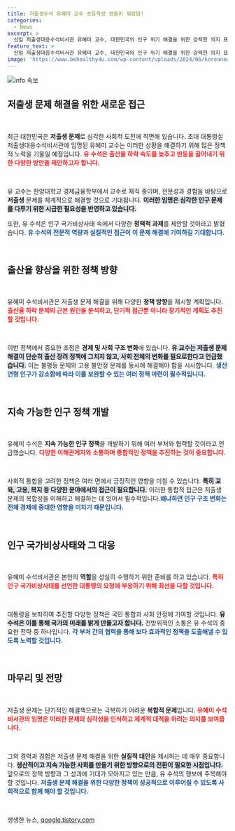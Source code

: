 ```yaml
---
title: 저출생수석 유혜미 교수 초등학생 쌍둥이 워킹맘!
categories:
  - News
excerpt: >
  신임 저출생대응수석비서관 유혜미 교수, 대한민국의 인구 위기 해결을 위한 강력한 의지 표명! 출산율 반등과 구조적 변화 추진에 나선 그녀의 도전이 주목받고 있다.
feature_text: >
  신임 저출생대응수석비서관 유혜미 교수, 대한민국의 인구 위기 해결을 위한 강력한 의지 표명! 출산율 반등과 구조적 변화 추진에 나선 그녀의 도전이 주목받고 있다.
image: 'https://www.behealthy4u.com/wp-content/uploads/2024/06/koreanews.jpg'
---
```


<p><img src="https://www.behealthy4u.com/wp-content/uploads/2024/06/koreanews.jpg" alt="info 속보" /></p>

<h2 data-ke-size="size26">저출생 문제 해결을 위한 새로운 접근</h2>

<p data-ke-size="size16">&nbsp;</p>

<p>최근 대한민국은 <b>저출생 문제</b>로 심각한 사회적 도전에 직면해 있습니다. 초대 대통령실 저출생대응수석비서관에 임명된 유혜미 교수는 이러한 상황을 해결하기 위해 많은 정책적 노력을 기울일 예정입니다. <b><span style="color: #ee2323;">유 수석은 출산율 하락 속도를 늦추고 반등을 끌어내기 위한 다양한 방안을 제안하고자 합니다.</span></b> </p>

<p><br></p>

<p>유 교수는 한양대학교 경제금융학부에서 교수로 재직 중이며, 전문성과 경험을 바탕으로 <b>저출생</b> 문제를 체계적으로 해결할 것으로 기대됩니다. <b><span style="background-color: #21538527;">이러한 임명은 심각한 인구 문제를 다루기 위한 시급한 필요성을 반영하고 있습니다.</span></b> </p>

<p>또한, 유 수석은 인구 국가비상사태 속에서 다양한 <b>정책적 과제</b>를 제안할 것이라고 밝혔습니다. <b><span style="color: #1a5490;">유 수석의 전문적 역량과 실질적인 접근이 이 문제 해결에 기여하길 기대합니다.</span></b> </p>

<p data-ke-size="size16">&nbsp;</p>

<h2 data-ke-size="size26">출산율 향상을 위한 정책 방향</h2>

<p data-ke-size="size16">&nbsp;</p>

<p>유혜미 수석비서관은 저출생 문제 해결을 위해 다양한 <b>정책 방향</b>을 제시할 계획입니다. <b><span style="color: #ee2323;">출산율 하락 문제의 근본 원인을 분석하고, 단기적 접근뿐 아니라 장기적인 계획도 추진할 것입니다.</span></b> </p>

<p><br></p>

<p>이번 정책에서 중요한 초점은 <b>경제 및 사회 구조 변화</b>에 있습니다. <b><span style="background-color: #21538527;">유 교수는 저출생 문제 해결이 단순히 출산 장려 정책에 그치지 않고, 사회 전체의 변화를 필요로한다고 언급했습니다.</span></b> 이는 불평등 문제와 고용 불안정 문제를 동시에 해결해야 함을 시사합니다. <b><span style="color: #1a5490;">생산연령 인구가 감소함에 따라 이를 보완할 수 있는 여러 정책 마련이 필수적입니다.</span></b> </p>

<p data-ke-size="size16">&nbsp;</p>

<h2 data-ke-size="size26">지속 가능한 인구 정책 개발</h2>

<p data-ke-size="size16">&nbsp;</p>

<p>유혜미 수석은 <b>지속 가능한 인구 정책</b>을 개발하기 위해 여러 부처와 협력할 것이라고 언급했습니다. <b><span style="color: #ee2323;">다양한 이해관계자와 소통하며 통합적인 정책을 추진하는 것이 중요합니다.</span></b> </p>

<p><br></p>

<p>사회적 통합을 고려한 정책은 여러 면에서 긍정적인 영향을 미칠 수 있습니다. <b><span style="background-color: #21538527;">특히 교육, 고용, 복지 등 다양한 분야에서의 접근이 필요합니다.</span></b> 이러한 통합적 접근은 저출생 문제의 복합성을 이해하고 해결하는 데 있어서 필수적입니다.<b><span style="color: #1a5490;">왜냐하면 인구 구조 변화는 전체 경제에 중대한 영향을 미치기 때문입니다.</span></b> </p>

<p data-ke-size="size16">&nbsp;</p>

<h2 data-ke-size="size26">인구 국가비상사태와 그 대응</h2>

<p data-ke-size="size16">&nbsp;</p>

<p>유혜미 수석비서관은 본인의 <b>역할</b>을 성실히 수행하기 위한 준비를 하고 있습니다. <b><span style="color: #ee2323;">특히 인구 국가비상사태를 선언한 대통령의 요청에 부응하기 위해 최선을 다할 것입니다.</span></b> </p>

<p><br></p>

<p>대통령을 보좌하여 추진할 다양한 정책은 국민 통합과 사회 안정에 기여할 것입니다. <b><span style="background-color: #21538527;">유 수석은 이를 통해 국가의 미래를 밝게 만들고자 합니다.</span></b> 전방위적인 소통은 유 수석의 중요한 전략 중 하나입니다. <b><span style="color: #1a5490;">각 부처 간의 협력을 통해 보다 효과적인 정책을 도출해낼 수 있도록 노력할 것입니다.</span></b> </p>

<p data-ke-size="size16">&nbsp;</p>

<h2 data-ke-size="size26">마무리 및 전망</h2>

<p data-ke-size="size16">&nbsp;</p>

<p>저출생 문제는 단기적인 해결책으로는 극복하기 어려운 <b>복합적 문제</b>입니다. <b><span style="color: #ee2323;">유혜미 수석비서관의 임명은 이러한 문제의 심각성을 인식하고 체계적 대적을 하려는 의지를 보여줍니다.</span></b> </p>

<p><br></p>

<p>그의 경력과 경험은 저출생 문제 해결을 위한 <b>실질적 대안</b>을 제시하는 데 매우 중요합니다. <b><span style="background-color: #21538527;">생산적이고 지속 가능한 사회를 만들기 위한 방향으로의 전환이 필요한 시점입니다.</span></b> 앞으로의 정책 방향과 그 성과에 기대가 모아지고 있는 만큼, 유 수석의 행보에 주목해야 할 것입니다. <b><span style="color: #1a5490;">저출생 문제 해결을 위한 다양한 정책이 성공적으로 이루어질 수 있도록 사회적으로 함께 해야 할 것입니다.</span></b> </p>

<p data-ke-size="size16">&nbsp;</p>
생생한 뉴스, <a href="https://qoogle.tistory.com" rel="dofollow">qoogle.tistory.com</a>


